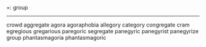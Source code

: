 =: group

---
crowd
aggregate
agora
agoraphobia
allegory
category
congregate
cram
egregious
gregarious
paregoric
segregate
panegyric
panegyrist
panegyrize
group
phantasmagoria
phantasmagoric
